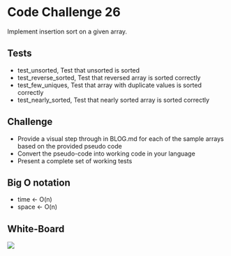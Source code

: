 # Code Challenge 26

Implement insertion sort on a given array.

## Tests

- test_unsorted, Test that unsorted is sorted
- test_reverse_sorted, Test that reversed array is sorted correctly
- test_few_uniques, Test that array with duplicate values is sorted correctly
- test_nearly_sorted, Test that nearly sorted array is sorted correctly

## Challenge

- Provide a visual step through in BLOG.md for each of the sample arrays based on the provided pseudo code
- Convert the pseudo-code into working code in your language
- Present a complete set of working tests

## Big O notation

- time <- O(n)
- space <- O(n)

## White-Board
![](Screenshot.png)